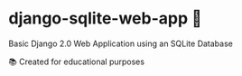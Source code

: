 # django-sqlite-web-app :snake:

Basic Django 2.0 Web Application using an SQLite Database

:books: Created for educational purposes

